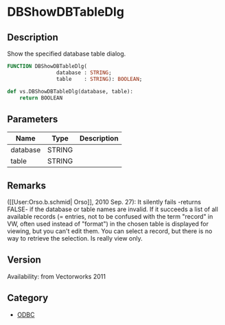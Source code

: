 # DBShowDBTableDlg

## Description
Show the specified database table dialog.

```pascal
FUNCTION DBShowDBTableDlg(
				database : STRING;
				table    : STRING): BOOLEAN;
```

```python
def vs.DBShowDBTableDlg(database, table):
    return BOOLEAN
```

## Parameters
|Name|Type|Description|
|---|---|---|
|database|STRING|   |
|table|STRING|   |

## Remarks
([[User:Orso.b.schmid| Orso]], 2010 Sep. 27): It silently fails -returns FALSE- if the database or table names are invalid. If it succeeds a list of all available records (= entries, not to be confused with the term "record" in VW, often used instead of "format") in the chosen table is displayed for viewing, but you can't edit them. You can select a record, but there is no way to retrieve the selection. Is really view only.

## Version
Availability: from Vectorworks 2011

## Category
* [ODBC](../Categories/ODBC.md)
